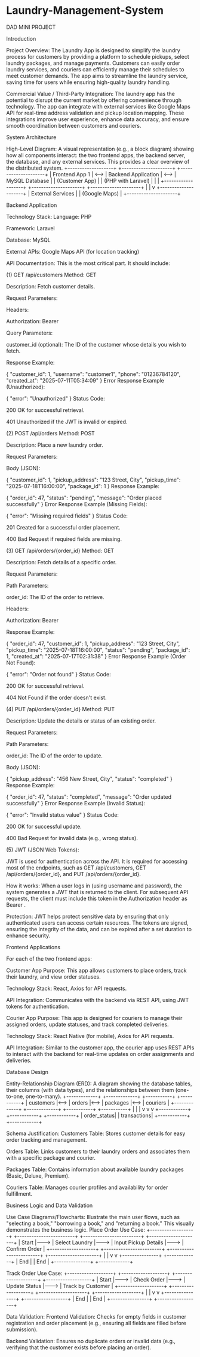 # Laundry-Management-System
DAD MINI PROJECT

Introduction

Project Overview:
The Laundry App is designed to simplify the laundry process for customers by providing a platform to schedule pickups, select laundry packages, and manage payments. Customers can easily order laundry services, and couriers can efficiently manage their schedules to meet customer demands. The app aims to streamline the laundry service, saving time for users while ensuring high-quality laundry handling.

Commercial Value / Third-Party Integration: 
The laundry app has the potential to disrupt the current market by offering convenience through technology. The app can integrate with external services like Google Maps API for real-time address validation and pickup location mapping. These integrations improve user experience, enhance data accuracy, and ensure smooth coordination between customers and couriers.

System Architecture

High-Level Diagram: A visual representation (e.g., a block diagram) showing how all components interact: the two frontend apps, the backend server, the database, and any external services. This provides a clear overview of the distributed system.
+-------------------+      +---------------------+      +---------------------+
| Frontend App 1    | <--> | Backend Application | <--> | MySQL Database      |
| (Customer App)    |      | (PHP with Laravel)   |      |                     |
+-------------------+      +---------------------+      +---------------------+
                                  | 
                                  |
                                  v
                        +---------------------+
                        | External Services   |
                        | (Google Maps)       |
                        +---------------------+


Backend Application

Technology Stack: Language: PHP

Framework: Laravel 

Database: MySQL

External APIs: Google Maps API (for location tracking)

API Documentation: This is the most critical part. It should include:

(1) GET /api/customers
Method: GET

Description: Fetch customer details.

Request Parameters:

Headers:

Authorization: Bearer <JWT>

Query Parameters:

customer_id (optional): The ID of the customer whose details you wish to fetch.

Response Example:

{
  "customer_id": 1,
  "username": "customer1",
  "phone": "01236784120",
  "created_at": "2025-07-11T05:34:09"
}
Error Response Example (Unauthorized):

{
  "error": "Unauthorized"
}
Status Code:

200 OK for successful retrieval.

401 Unauthorized if the JWT is invalid or expired.


(2) POST /api/orders
Method: POST

Description: Place a new laundry order.

Request Parameters:

Body (JSON):


{
  "customer_id": 1,
  "pickup_address": "123 Street, City",
  "pickup_time": "2025-07-18T16:00:00",
  "package_id": 1
}
Response Example:


{
  "order_id": 47,
  "status": "pending",
  "message": "Order placed successfully"
}
Error Response Example (Missing Fields):


{
  "error": "Missing required fields"
}
Status Code:

201 Created for a successful order placement.

400 Bad Request if required fields are missing.

(3) GET /api/orders/{order_id}
Method: GET

Description: Fetch details of a specific order.

Request Parameters:

Path Parameters:

order_id: The ID of the order to retrieve.

Headers:

Authorization: Bearer <JWT>

Response Example:

{
  "order_id": 47,
  "customer_id": 1,
  "pickup_address": "123 Street, City",
  "pickup_time": "2025-07-18T16:00:00",
  "status": "pending",
  "package_id": 1,
  "created_at": "2025-07-17T02:31:38"
}
Error Response Example (Order Not Found):

{
  "error": "Order not found"
}
Status Code:

200 OK for successful retrieval.

404 Not Found if the order doesn't exist.



(4)  PUT /api/orders/{order_id}
Method: PUT

Description: Update the details or status of an existing order.

Request Parameters:

Path Parameters:

order_id: The ID of the order to update.

Body (JSON):

{
  "pickup_address": "456 New Street, City",
  "status": "completed"
}
Response Example:

{
  "order_id": 47,
  "status": "completed",
  "message": "Order updated successfully"
}
Error Response Example (Invalid Status):

{
  "error": "Invalid status value"
}
Status Code:

200 OK for successful update.

400 Bad Request for invalid data (e.g., wrong status).

(5) JWT (JSON Web Tokens):

JWT is used for authentication across the API. It is required for accessing most of the endpoints, such as GET /api/customers, GET /api/orders/{order_id}, and PUT /api/orders/{order_id}.

How it works: When a user logs in (using username and password), the system generates a JWT that is returned to the client. For subsequent API requests, the client must include this token in the Authorization header as Bearer <JWT>.

Protection: JWT helps protect sensitive data by ensuring that only authenticated users can access certain resources. The tokens are signed, ensuring the integrity of the data, and can be expired after a set duration to enhance security.



Frontend Applications

For each of the two frontend apps:

Customer App
Purpose: This app allows customers to place orders, track their laundry, and view order statuses.

Technology Stack: React, Axios for API requests.

API Integration: Communicates with the backend via REST API, using JWT tokens for authentication.

Courier App
Purpose: This app is designed for couriers to manage their assigned orders, update statuses, and track completed deliveries.

Technology Stack: React Native (for mobile), Axios for API requests.

API Integration: Similar to the customer app, the courier app uses REST APIs to interact with the backend for real-time updates on order assignments and deliveries.

Database Design

Entity-Relationship Diagram (ERD): A diagram showing the database tables, their columns (with data types), and the relationships between them (one-to-one, one-to-many).
+-------------+     +-------------+     +-----------+     +-----------+
| customers   |<--> | orders     |<--> | packages  |<--> | couriers  |
+-------------+     +-------------+     +-----------+     +-----------+
     |                  |                   |
     v                  v                   v
+------------+    +------------+       +------------+
| order_status|    | transactions|
+------------+    +------------+


Schema Justification: 
Customers Table: Stores customer details for easy order tracking and management.

Orders Table: Links customers to their laundry orders and associates them with a specific package and courier.

Packages Table: Contains information about available laundry packages (Basic, Deluxe, Premium).

Couriers Table: Manages courier profiles and availability for order fulfillment.

Business Logic and Data Validation

Use Case Diagrams/Flowcharts: Illustrate the main user flows, such as "selecting a book," "borrowing a book," and "returning a book." This visually demonstrates the business logic.
Place Order Use Case:
+-------------------+     +------------------------+     +------------------------+     +---------------------+
|       Start       |---> |   Select Laundry       |---> |   Input Pickup Details |---> |   Confirm Order     |
+-------------------+     +------------------------+     +------------------------+     +---------------------+
                                          |                               |
                                          v                               v
                                    +---------------+                +-------------+
                                    |   End         |                |   End       |
                                    +---------------+                +-------------+

Track Order Use Case:
+-------------------+     +-------------------+     +--------------------+     +-------------------+
|       Start       |---> |   Check Order     |---> |   Update Status    |---> | Track by Customer |
+-------------------+     +-------------------+     +--------------------+     +-------------------+
                                         |                              |
                                         v                              v
                                    +----------------+              +------------------+
                                    |   End          |              |    End           |
                                    +----------------+              +------------------+



Data Validation: 
Frontend Validation: Checks for empty fields in customer registration and order placement (e.g., ensuring all fields are filled before submission).

Backend Validation: Ensures no duplicate orders or invalid data (e.g., verifying that the customer exists before placing an order).
